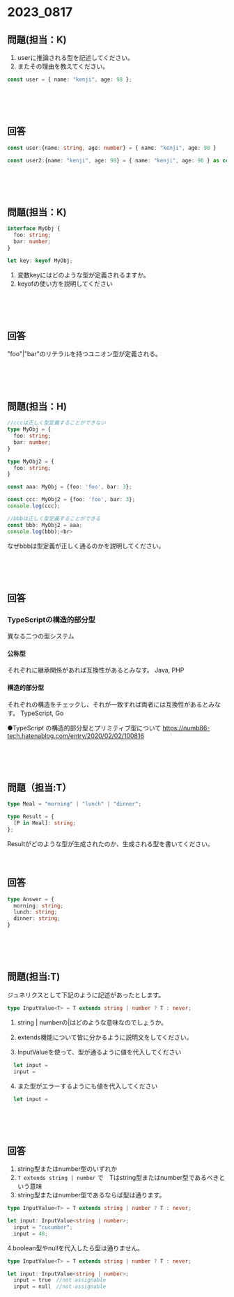 # 2023_0817

## 問題(担当：K)

1. userに推論される型を記述してください。
2. またその理由を教えてください。<br>

```ts
const user = { name: "kenji", age: 98 };
```

<br />
<br />
<br />

## 回答

```ts
const user:{name: string, age: number} = { name: "kenji", age: 98 }

const user2:{name: "kenji", age: 98} = { name: "kenji", age: 98 } as const;
```

<br />
<br />
<br />

## 問題(担当：K)

```ts
interface MyObj {
  foo: string;
  bar: number;
}

let key: keyof MyObj;
```
1. 変数keyにはどのような型が定義されるますか。
2. keyofの使い方を説明してください<br>

<br />
<br />
<br />

## 回答
 "foo"|"bar"のリテラルを持つユニオン型が定義される。


<br />
<br />
<br />

## 問題(担当：H)
```ts
//cccは正しく型定義することができない
type MyObj = {
  foo: string;
  bar: number;
}

type MyObj2 = {
  foo: string;
}

const aaa: MyObj = {foo: 'foo', bar: 3};

const ccc: MyObj2 = {foo: 'foo', bar: 3};
console.log(ccc);
```


```ts
//bbbは正しく型定義することができる
const bbb: MyObj2 = aaa;
console.log(bbb);<br>
```
なぜbbbは型定義が正しく通るのかを説明してください。


<br />
<br />
<br />

## 回答
### TypeScriptの構造的部分型

異なる二つの型システム
#### 公称型
 それぞれに継承関係があれば互換性があるとみなす。
Java, PHP

#### 構造的部分型
それぞれの構造をチェックし、それが一致すれば両者には互換性があるとみなす。
TypeScript, Go

●TypeScript の構造的部分型とプリミティブ型について
https://numb86-tech.hatenablog.com/entry/2020/02/02/100816


<br />
<br />
<br />

## 問題（担当:T）
```ts
type Meal = "morning" | "lunch" | "dinner";

type Result = {
  [P in Meal]: string;
};
```
Resultがどのような型が生成されたのか、生成される型を書いてください。
<br />
<br />
<br />

## 回答
```ts
type Answer = {
  morning: string;
  lunch: string;
  dinner: string;
}
```


<br />
<br />
<br />

## 問題(担当:T)
ジュネリクスとして下記のように記述があったとします。
```ts
type InputValue<T> = T extends string | number ? T : never;
```

1. string | numberの|はどのような意味なのでしょうか。
2. extends機能について皆に分かるように説明文をしてください。


3. InputValue<T>を使って、型が通るように値を代入してください
```ts
  let input =
  input = 
```  

4. また型がエラーするようにも値を代入してください
```ts
  let input =
```  
<br />
<br />
<br />

## 回答

1. string型またはnumber型のいずれか
2. `T extends string | number` で　Tはstring型またはnumber型であるべきという意味
3. string型またはnumber型であるならば型は通ります。
```ts
type InputValue<T> = T extends string | number ? T : never;

let input: InputValue<string | number>;
  input = "cucumber";
  input = 48;
```  

4.boolean型やnullを代入したら型は通りません。 
```ts
type InputValue<T> = T extends string | number ? T : never;

let input: InputValue<string | number>;
  input = true　//not assignable
  input = null　//not assignable
```  


<br />
<br />
<br />